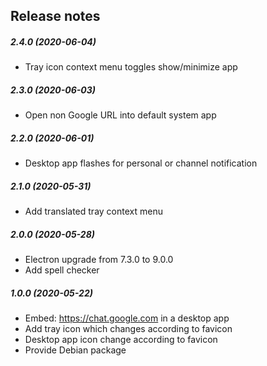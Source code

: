 Release notes
-------------
##### 2.4.0 (2020-06-04)
 * Tray icon context menu toggles show/minimize app

##### 2.3.0 (2020-06-03)
 * Open non Google URL into default system app

##### 2.2.0 (2020-06-01)
 * Desktop app flashes for personal or channel notification

##### 2.1.0 (2020-05-31)
 * Add translated tray context menu

##### 2.0.0 (2020-05-28)
 * Electron upgrade from 7.3.0 to 9.0.0
 * Add spell checker

##### 1.0.0 (2020-05-22)
 * Embed: https://chat.google.com in a desktop app
 * Add tray icon which changes according to favicon
 * Desktop app icon change according to favicon
 * Provide Debian package
